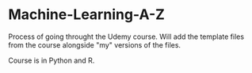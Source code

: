 # Machine-Learning-A-Z
Process of going throught the Udemy course.
Will add the template files from the course alongside "my" versions of the files.

Course is in Python and R.
